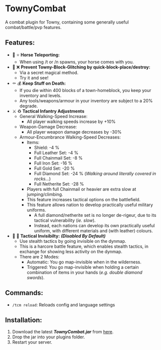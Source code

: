 # TownyCombat
A combat plugin for Towny, containing some generally useful combat/battle/pvp features.

## Features:
- :horse: :star: **Horse Teleporting:**
  - When using /t or /n spawns, your horse comes with you.
- :snake: :x: **Prevent Towny-Block-Glitching by quick-block-place/destroy:**
  - Via a secret magical method.
  - Try it and see!
- :coffin: :moneybag: **Keep Stuff on Death:**
  - If you die within 400 blocks of a town-homeblock, you keep your inventory and levels.
  - Any tools/weapons/armour in your inventory are subject to a 20% degrade.
- :crossed_swords: :recycle: **Tactical Infantry Adjustments**
  - General Walking-Speed Increase:
    - All player walking speeds increase by +10%
  - Weapon-Damage Decrease:
    - All player weapon damage decreases by -30%
  - Armour-Encumbrance Walking-Speed Decreases:
    - Items:
      - Shield: -4 %
      - Full Leather Set: -4 %
      - Full Chainmail Set: -8 %
      - Full Iron Set: -16 %
      - Full Gold Set: -20 %
      - Full Diamond Set: -24 %    (*Walking around literally covered in rocks...*)
      - Full Netherite Set: -28 %
    - Players with full Chainmail or heavier are extra slow at jumping/climbing.
    - This feature increases tactical options on the battlefield.
    - This feature allows nation to develop practically useful military uniforms.
      - A full diamond/netherite set is no longer de-rigeur, due to its tactical vulnerability (*ie. slow*).
      - Instead, each nations can develop its own practically useful uniform, with different materials and (with leather) colours. 
- :bust_in_silhouette: :footprints: **Tactical Invisibilty:** ***(Disabled By Default)***
  - Use stealth tactics by going invisible on the dynmap.
  - This is a harcore battle feature, which enables stealth tactics, in exchange for showing less activity on the dynmap.
  - There are 2 Modes:
    - Automatic: You go map-invisible when in the wilderness.
    - Triggered: You go map-invisible when holding a certain combination of items in your hands (*e.g. double diamond swords*).


## Commands:
- ```/tcm reload```: Reloads config and language settings

## Installation:
1. Download the latest ***TownyCombat.jar*** from [here](https://github.com/TownyAdvanced/TownyCombat/releases).
2. Drop the jar into your plugins folder.
3. Restart your server.
